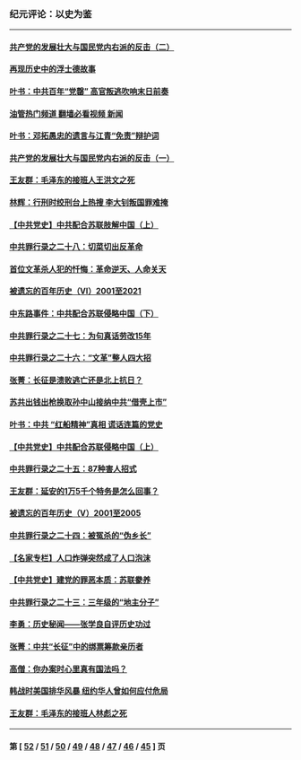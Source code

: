 ### 纪元评论：以史为鉴
---
#### [共产党的发展壮大与国民党内右派的反击（二）](../../pages/nsc1028/n13033683.md?06210330) 
#### [再现历史中的浮士德故事](../../pages/nsc1028/n13034638.md?06210330) 
#### [叶书：中共百年“党罄” 高官叛逃吹响末日前奏](../../pages/nsc1028/n13034811.md?06210330) 
#### [油管热门频道 翻墙必看视频 新闻](ok?06210330)
#### [叶书：邓拓愚忠的遗言与江青“免责”辩护词](../../pages/nsc1028/n13033754.md?06210330) 
#### [共产党的发展壮大与国民党内右派的反击（一）](../../pages/nsc1028/n13033620.md?06210330) 
#### [王友群：毛泽东的接班人王洪文之死](../../pages/nsc1028/n13032288.md?06210330) 
#### [林辉：行刑时绞刑台上热搜 李大钊叛国罪难掩](../../pages/nsc1028/n13031965.md?06210330) 
#### [【中共党史】中共配合苏联肢解中国（上）](../../pages/nsc1028/n13030262.md?06210330) 
#### [中共罪行录之二十八：切菜切出反革命](../../pages/nsc1028/n13030600.md?06210330) 
#### [首位文革杀人犯的忏悔：革命逆天、人命关天](../../pages/nsc1028/n13030146.md?06210330) 
#### [被遗忘的百年历史（VI）2001至2021](../../pages/nsc1028/n13001669.md?06210330) 
#### [中东路事件：中共配合苏联侵略中国（下）](../../pages/nsc1028/n13022783.md?06210330) 
#### [中共罪行录之二十七：为句真话劳改15年](../../pages/nsc1028/n13023054.md?06210330) 
#### [中共罪行录之二十六：“文革”整人四大招](../../pages/nsc1028/n13020689.md?06210330) 
#### [张菁：长征是溃败逃亡还是北上抗日？](../../pages/nsc1028/n13020585.md?06210330) 
#### [苏共出钱出枪换取孙中山接纳中共“借壳上市”](../../pages/nsc1028/n13020354.md?06210330) 
#### [叶书：中共 “红船精神”真相 谎话连篇的党史](../../pages/nsc1028/n13020296.md?06210330) 
#### [【中共党史】中共配合苏联侵略中国（上）](../../pages/nsc1028/n13020167.md?06210330) 
#### [中共罪行录之二十五：87种害人招式](../../pages/nsc1028/n13018945.md?06210330) 
#### [王友群：延安的1万5千个特务是怎么回事？](../../pages/nsc1028/n13016395.md?06210330) 
#### [被遗忘的百年历史（V）2001至2005](../../pages/nsc1028/n13001609.md?06210330) 
#### [中共罪行录之二十四：被冤杀的“伪乡长”](../../pages/nsc1028/n13015342.md?06210330) 
#### [【名家专栏】人口炸弹突然成了人口泡沫](../../pages/nsc1028/n13012901.md?06210330) 
#### [【中共党史】建党的罪恶本质：苏联豢养](../../pages/nsc1028/n13011888.md?06210330) 
#### [中共罪行录之二十三：三年级的“地主分子”](../../pages/nsc1028/n13009729.md?06210330) 
#### [李勇：历史秘闻——张学良自评历史功过](../../pages/nsc1028/n13004467.md?06210330) 
#### [张菁：中共“长征”中的绑票筹款亲历者](../../pages/nsc1028/n13003575.md?06210330) 
#### [高僧：你办案时心里真有国法吗？](../../pages/nsc1028/n13002424.md?06210330) 
#### [韩战时美国排华风暴 纽约华人曾如何应付危局](../../pages/nsc1028/n13002345.md?06210330) 
#### [王友群：毛泽东的接班人林彪之死](../../pages/nsc1028/n12997401.md?06210330) 

---
#### 第 [ [52](./52.md?06210330) / [51](./51.md?06210330) / [50](./50.md?06210330) / [49](./49.md?06210330) / [48](./48.md?06210330) / [47](./47.md?06210330) / [46](./46.md?06210330) / [45](./45.md?06210330) ] 页
